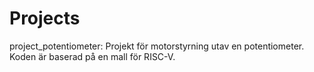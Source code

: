 # Projects
project_potentiometer: 
Projekt för motorstyrning utav en potentiometer.
Koden är baserad på en mall för RISC-V. 
